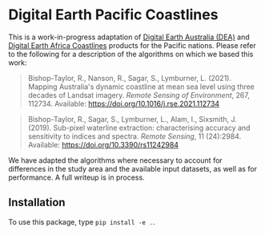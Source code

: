 # Digital Earth Pacific Coastlines

This is a work-in-progress adaptation of [Digital Earth Australia (DEA)](https://github.com/GeoscienceAustralia/dea-coastlines) and [Digital Earth
Africa
Coastlines](https://github.com/digitalearthafrica/deafrica-coastlines) products
for the Pacific nations. Please refer to the following for a description of the
algorithms on which we based this work:

> Bishop-Taylor, R., Nanson, R., Sagar, S., Lymburner, L. (2021). Mapping
> Australia's dynamic coastline at mean sea level using three decades of Landsat
> imagery. _Remote Sensing of Environment_, 267, 112734. Available:
> https://doi.org/10.1016/j.rse.2021.112734

> Bishop-Taylor, R., Sagar, S., Lymburner, L., Alam, I., Sixsmith, J. (2019). Sub-pixel waterline extraction: characterising accuracy and sensitivity to indices and spectra. _Remote Sensing_, 11 (24):2984. Available: https://doi.org/10.3390/rs11242984

We have adapted the algorithms where necessary to account for differences in the
study area and the available input datasets, as well as for performance. A full
writeup is in process.

## Installation

To use this package, type `pip install -e .`.
